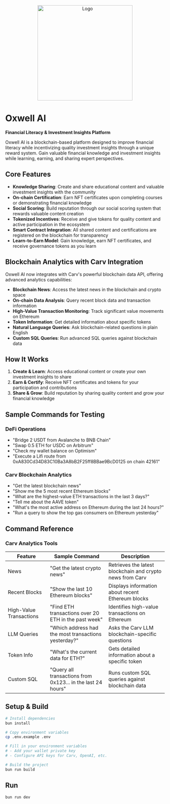 <div align="center">
    <img src="https://github.com/user-attachments/assets/1c73a062-68bc-41f4-95e8-85edc219964b" alt="Logo" width="300">
</div>

# Oxwell AI

**Financial Literacy & Investment Insights Platform**

Oxwell AI is a blockchain-based platform designed to improve financial literacy while incentivizing quality investment insights through a unique reward system. Gain valuable financial knowledge and investment insights while learning, earning, and sharing expert perspectives.

## Core Features

- **Knowledge Sharing**: Create and share educational content and valuable investment insights with the community
- **On-chain Certification**: Earn NFT certificates upon completing courses or demonstrating financial knowledge
- **Social Scoring**: Build reputation through our social scoring system that rewards valuable content creation
- **Tokenized Incentives**: Receive and give tokens for quality content and active participation in the ecosystem
- **Smart Contract Integration**: All shared content and certifications are registered on the blockchain for transparency
- **Learn-to-Earn Model**: Gain knowledge, earn NFT certificates, and receive governance tokens as you learn

## Blockchain Analytics with Carv Integration

Oxwell AI now integrates with Carv's powerful blockchain data API, offering advanced analytics capabilities:

- **Blockchain News**: Access the latest news in the blockchain and crypto space
- **On-chain Data Analysis**: Query recent block data and transaction information
- **High-Value Transaction Monitoring**: Track significant value movements on Ethereum
- **Token Information**: Get detailed information about specific tokens
- **Natural Language Queries**: Ask blockchain-related questions in plain English
- **Custom SQL Queries**: Run advanced SQL queries against blockchain data

## How It Works

1. **Create & Learn**: Access educational content or create your own investment insights to share
2. **Earn & Certify**: Receive NFT certificates and tokens for your participation and contributions
3. **Share & Grow**: Build reputation by sharing quality content and grow your financial knowledge

## Sample Commands for Testing

### DeFi Operations

- "Bridge 2 USDT from Avalanche to BNB Chain"
- "Swap 0.5 ETH for USDC on Arbitrum"
- "Check my wallet balance on Optimism"
- "Execute a Lifi route from 0xA830Cd34D83C10Ba3A8bB2F25ff8BBae9BcD0125 on chain 42161"

### Carv Blockchain Analytics

- "Get the latest blockchain news"
- "Show me the 5 most recent Ethereum blocks"
- "What are the highest-value ETH transactions in the last 3 days?"
- "Tell me about the AAVE token"
- "What's the most active address on Ethereum during the last 24 hours?"
- "Run a query to show the top gas consumers on Ethereum yesterday"

## Command Reference

### Carv Analytics Tools

| Feature | Sample Command | Description |
|---------|----------------|-------------|
| News | "Get the latest crypto news" | Retrieves the latest blockchain and crypto news from Carv |
| Recent Blocks | "Show the last 10 Ethereum blocks" | Displays information about recent Ethereum blocks |
| High-Value Transactions | "Find ETH transactions over 20 ETH in the past week" | Identifies high-value transactions on Ethereum |
| LLM Queries | "Which address had the most transactions yesterday?" | Asks the Carv LLM blockchain-specific questions |
| Token Info | "What's the current data for ETH?" | Gets detailed information about a specific token |
| Custom SQL | "Query all transactions from 0x123... in the last 24 hours" | Runs custom SQL queries against blockchain data |

## Setup & Build

```bash
# Install dependencies
bun install

# Copy environment variables
cp .env.example .env

# Fill in your environment variables
# - Add your wallet private key
# - Configure API keys for Carv, OpenAI, etc.

# Build the project
bun run build
```

## Run

```bash
bun run dev
```